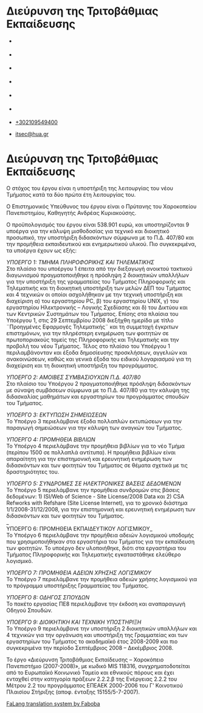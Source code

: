 Διεύρυνση της Τριτοβάθμιας Εκπαίδευσης
===============  

*   [](https://www.facebook.com/ditharokopio)
*   [](https://www.youtube.com/channel/UCEHkYirpXF1nSLxDCrfDZ4A)
*   [](https://www.linkedin.com/company/77699385)
*   [](https://www.instagram.com/dithua)

*   [](https://dit.hua.gr/index.php/el/a/projects?view=article&id=1422:master&catid=34:-)
*   [](https://dit.hua.gr/index.php/en/research/projects?view=article&id=1422:master&catid=34:projects)

*   [+302109549400](tel:+302109549400)
*   [itsec@hua.gr](mailto:itsec@hua.gr)

Διεύρυνση της Τριτοβάθμιας Εκπαίδευσης
======================================

Ο στόχος του έργου είναι η υποστήριξη της λειτουργίας του νέου Τμήματος κατά τα δύο πρώτα έτη λειτουργίας του.  
  
Ο Επιστημονικός Υπεύθυνος του έργου είναι ο Πρύτανης του Χαροκοπείου Πανεπιστημίου, Καθηγητής Ανδρέας Κυριακούσης.  
  
Ο προϋπολογισμός του έργου είναι 538.901 ευρώ, και υποστηρίζονται 9 υποέργα για την κάλυψη μισθοδοσίας για τεχνικό και διοικητικό προσωπικό, την υποστήριξη διδασκόντων σύμφωνα με το Π.Δ. 407/80 και την προμήθεια εκπαιδευτικού και ενημερωτικού υλικού. Πιο συγκεκριμένα, τα υποέργα έχουν ως εξής:

_ΥΠΟΕΡΓΟ 1: ΤΜΗΜΑ ΠΛΗΡΟΦΟΡΙΚΗΣ ΚΑΙ ΤΗΛΕΜΑΤΙΚΗΣ_  
Στο πλαίσιο του υποέργου 1 έπειτα από την διεξαγωγή ανοικτού τακτικού διαγωνισμού πραγματοποιήθηκε η πρόσληψη 2 διοικητικών υπαλλήλων για την υποστήριξη της γραμματείας του Τμήματος Πληροφορικής και Τηλεματικής και τη διοικητική υποστήριξη των μελών ΔΕΠ του Τμήματος και 4 τεχνικών οι οποίοι ασχολήθηκαν με την τεχνική υποστήριξη και διαχείριση α) του εργαστηρίου PC, β) του εργαστηρίου UNIX, γ) του εργαστηρίου Ηλεκτρονικής – Λογικής Σχεδίασης και δ) του Δικτύου και των Κεντρικών Συστημάτων του Τμήματος. Επίσης στα πλαίσια του Υποέργου 1, στις 29 Σεπτεμβρίου 2008 διεξήχθη ημερίδα με τίτλο ¨Προηγμένες Εφαρμογές Τηλεματικής¨ και τη συμμετοχή έγκριτων επιστημόνων, για την πληρέστερη ενημέρωση των φοιτητών σε πρωτοποριακούς τομείς της Πληροφορικής και Τηλεματικής και την προβολή του νέου Τμήματος. Τέλος στο πλαίσιο του Υποέργου 1 περιλαμβάνονταν και έξοδα δημοσίευσης προσκλήσεων, αγγελιών και ανακοινώσεων, καθώς και γενικά έξοδα του ειδικού λογαριασμού για τη διαχείριση και τη διοικητική υποστήριξη του προγράμματος.  
  
_ΥΠΟΕΡΓΟ 2: ΑΜΟΙΒΕΣ ΣΥΜΒΑΣΙΟΥΧΩΝ Π.Δ. 407/80_  
Στο πλαίσιο του Υποέργου 2 πραγματοποιήθηκε πρόσληψη διδασκόντων με σύναψη συμβάσεων σύμφωνα με το Π.Δ. 407/80 για την κάλυψη της διδασκαλίας μαθημάτων και εργαστηρίων του προγράμματος σπουδών του Τμήματος.  
  
_ΥΠΟΕΡΓΟ 3: ΕΚΤΥΠΩΣΗ ΣΗΜΕΙΩΣΕΩΝ_  
Το Υποέργο 3 περιελάμβανε έξοδα πολλαπλών εκτυπώσεων για την παραγωγή σημειώσεων για την κάλυψη των αναγκών του Τμήματος.  
  
_ΥΠΟΕΡΓΟ 4: ΠΡΟΜΗΘΕΙΑ ΒΙΒΛΙΩΝ_  
Το Υποέργο 4 περιελάμβανε την προμήθεια βιβλίων για το νέο Τμήμα (περίπου 1500 σε πολλαπλά αντίτυπα). Η προμήθεια βιβλίων είναι απαραίτητη για την επιστημονική και ερευνητική ενημέρωση των διδασκόντων και των φοιτητών του Τμήματος σε θέματα σχετικά με τις δραστηριότητες του.  
  
_ΥΠΟΕΡΓΟ 5: ΣΥΝΔΡΟΜΕΣ ΣΕ ΗΛΕΚΤΡΟΝΙΚΕΣ ΒΑΣΕΙΣ ΔΕΔΟΜΕΝΩΝ_  
Το Υποέργο 5 περιελάμβανε την προμήθεια συνδρομών στις βάσεις δεδομένων: 1) ISI/Web of Science - Site License/2008 Data και 2) CSA Refworks with Refshare (Site License Internet), για το χρονικό διάστημα 1/1/2008-31/12/2008, για την επιστημονική και ερευνητική ενημέρωση των διδασκόντων και των φοιτητών του Τμήματος.  
_  
ΥΠΟΕΡΓΟ 6: ΠΡΟΜΗΘΕΙΑ ΕΚΠΑΙΔΕΥΤΙΚΟΥ ΛΟΓΙΣΜΙΚΟΥ_  
Το Υποέργο 6 περιελάμβανε την προμήθεια αδειών λογισμικού υποδομής που χρησιμοποιήθηκαν στα εργαστήρια του Τμήματος για την εκπαίδευση των φοιτητών. Το υποέργο δεν υλοποιήθηκε, διότι στα εργαστήρια του Τμήματος Πληροφορικής και Τηλεματικής εγκαταστάθηκε ελεύθερο λογισμικό.  
  
_ΥΠΟΕΡΓΟ 7: ΠΡΟΜΗΘΕΙΑ ΑΔΕΙΩΝ ΧΡΗΣΗΣ ΛΟΓΙΣΜΙΚΟΥ_  
Το Υποέργο 7 περιελάμβανε την προμήθεια αδειών χρήσης λογισμικού για το πρόγραμμα υποστήριξης Γραμματείας του Τμήματος.  
  
_ΥΠΟΕΡΓΟ 8: ΟΔΗΓΟΣ ΣΠΟΥΔΩΝ_  
Το πακέτο εργασίας ΠΕ8 περιελάμβανε την έκδοση και αναπαραγωγή Οδηγού Σπουδών.  
  
_ΥΠΟΕΡΓΟ 9: ΔΙΟΙΚΗΤΙΚΗ ΚΑΙ ΤΕΧΝΙΚΗ ΥΠΟΣΤΗΡΙΞΗ_  
Το Υποέργο 9 περιελάμβανε την υποστήριξη 2 διοικητικών υπαλλήλων και 4 τεχνικών για την οργάνωση και υποστήριξη της Γραμματείας και των εργαστηρίων του Τμήματος το ακαδημαϊκό έτος 2008-2009 και πιο συγκεκριμένα την περίοδο Σεπτέμβριος 2008 – Δεκέμβριος 2008.  
  
Το έργο «Διεύρυνση Τριτοβάθμιας Εκπαίδευσης – Χαροκόπειο Πανεπιστήμιο (2007-2008)», με κωδικό MIS 118316, συγχρηματοδοτείται από το Ευρωπαϊκό Κοινωνικό Ταμείο και εθνικούς πόρους και έχει ενταχθεί στην κατηγορία πράξεων 2.2.2.β της Ενέργειας 2.2.2 του Μέτρου 2.2 του προγράμματος ΕΠΕΑΕΚ 2000-2006 του Γ’ Κοινοτικού Πλαισίου Στήριξης (αποφ. ένταξης 15155/5-7-2007).

[](https://dit.hua.gr/images/documents/phd_regulation.pdf)

[FaLang translation system by Faboba](http://www.faboba.com/ "Faboba : Création de composantJoomla")

[](https://dit.hua.gr/index.php/el/a/projects?view=article&id=113:-&catid=34:-#)